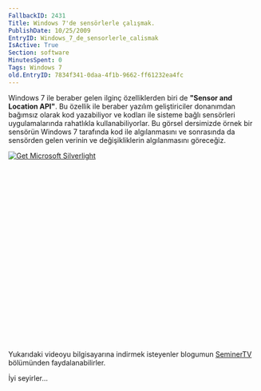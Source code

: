 ```yaml
---
FallbackID: 2431
Title: Windows 7'de sensörlerle çalışmak.
PublishDate: 10/25/2009
EntryID: Windows_7_de_sensorlerle_calismak
IsActive: True
Section: software
MinutesSpent: 0
Tags: Windows 7
old.EntryID: 7834f341-0daa-4f1b-9662-ff61232ea4fc
---
```

Windows 7 ile beraber gelen ilginç özelliklerden biri de **"Sensor and
Location API"**. Bu özellik ile beraber yazılım geliştiriciler
donanımdan bağımsız olarak kod yazabiliyor ve kodları ile sisteme bağlı
sensörleri uygulamalarında rahatlıkla kullanabiliyorlar. Bu görsel
dersimizde örnek bir sensörün Windows 7 tarafında kod ile algılanmasını
ve sonrasında da sensörden gelen verinin ve değişikliklerin
algılanmasını göreceğiz.

<div style="width:512px;height:384px;">

[![Get Microsoft
Silverlight](http://go2.microsoft.com/fwlink/?LinkId=108181)](http://go2.microsoft.com/fwlink/?LinkID=124807)

</div>

Yukarıdaki videoyu bilgisayarına indirmek isteyenler blogumun
[SeminerTV](http://daron.yondem.com/tr/formatpage.aspx?path=seminertv.format.html#GorselDersler)
bölümünden faydalanabilirler.

İyi seyirler...


